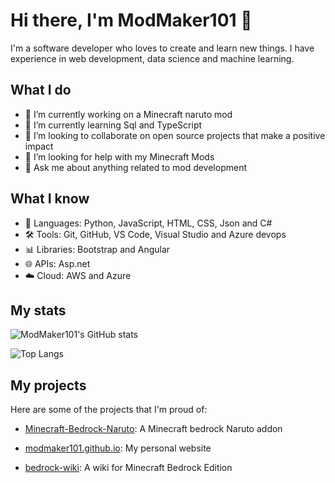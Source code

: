# Hi there, I'm ModMaker101 👋

I'm a software developer who loves to create and learn new things. I have experience in web development, data science and machine learning.

## What I do

- 🔭 I’m currently working on a Minecraft naruto mod
- 🌱 I’m currently learning Sql and TypeScript
- 👯 I’m looking to collaborate on open source projects that make a positive impact
- 🤔 I’m looking for help with my Minecraft Mods
- 💬 Ask me about anything related to mod development

## What I know

- 🚀 Languages: Python, JavaScript, HTML, CSS, Json and C#
- 🛠️ Tools: Git, GitHub, VS Code, Visual Studio and Azure devops
- 📊 Libraries: Bootstrap and Angular
- 🌐 APIs: Asp.net
- ☁️ Cloud: AWS and Azure

## My stats

![ModMaker101's GitHub stats](https://github-readme-stats.vercel.app/api?username=modmaker101&show_icons=true&theme=radical)

![Top Langs](https://github-readme-stats.vercel.app/api/top-langs/?username=modmaker101&layout=compact&theme=radical)

## My projects

Here are some of the projects that I'm proud of:

- [Minecraft-Bedrock-Naruto](https://github.com/ModMaker101/Minecraft-Bedrock-Naruto): A Minecraft bedrock Naruto addon
  
- [modmaker101.github.io](https://github.com/ModMaker101/modmaker101.github.io): My personal website
  
- [bedrock-wiki](https://github.com/Bedrock-OSS/bedrock-wiki): A wiki for Minecraft Bedrock Edition
